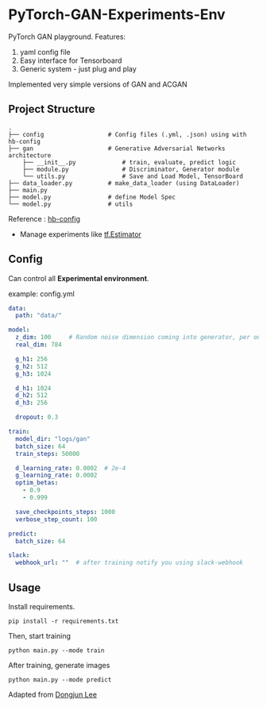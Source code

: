 # PyTorch-GAN-Experiments-Env
PyTorch GAN playground. 
Features:
1. yaml config file
2. Easy interface for Tensorboard
3. Generic system - just plug and play
 
 Implemented very simple versions of GAN and ACGAN

 ## Project Structure

    .
    ├── config                  # Config files (.yml, .json) using with hb-config
    ├── gan                     # Generative Adversarial Networks architecture 
        ├── __init__.py             # train, evaluate, predict logic
        ├── module.py               # Discriminator, Generator module
        └── utils.py                # Save and Load Model, TensorBoard
    ├── data_loader.py          # make_data_loader (using DataLoader)
    ├── main.py                 
    ├── model.py                # define Model Spec
    └── model.py                # utils


Reference : [hb-config](https://github.com/hb-research/hb-config)

- Manage experiments like [tf.Estimator](https://www.tensorflow.org/api_docs/python/tf/estimator/Estimator)


## Config

Can control all **Experimental environment**.

example: config.yml

```yml
data:
  path: "data/"

model:
  z_dim: 100     # Random noise dimension coming into generator, per output vector
  real_dim: 784

  g_h1: 256
  g_h2: 512
  g_h3: 1024

  d_h1: 1024
  d_h2: 512
  d_h3: 256

  dropout: 0.3

train:
  model_dir: "logs/gan"
  batch_size: 64
  train_steps: 50000

  d_learning_rate: 0.0002  # 2e-4
  g_learning_rate: 0.0002
  optim_betas:
    - 0.9
    - 0.999

  save_checkpoints_steps: 1000
  verbose_step_count: 100

predict:
  batch_size: 64

slack:
  webhook_url: ""  # after training notify you using slack-webhook
```


## Usage

Install requirements.

```pip install -r requirements.txt```

Then, start training

```python main.py --mode train```

After training, generate images

```python main.py --mode predict```

Adapted from [Dongjun Lee](https://github.com/DongjunLee)
